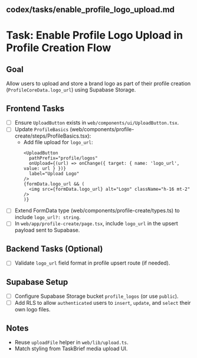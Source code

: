 ## codex/tasks/enable_profile_logo_upload.md

# Task: Enable Profile Logo Upload in Profile Creation Flow

## Goal
Allow users to upload and store a brand logo as part of their profile creation (`ProfileCoreData.logo_url`) using Supabase Storage.

## Frontend Tasks
- [ ] Ensure `UploadButton` exists in `web/components/ui/UploadButton.tsx`.
- [ ] Update `ProfileBasics` (web/components/profile-create/steps/ProfileBasics.tsx):
  - Add file upload for `logo_url`:
    ```tsx
    <UploadButton
      pathPrefix="profile/logos"
      onUpload={(url) => onChange({ target: { name: 'logo_url', value: url } })}
      label="Upload Logo"
    />
    {formData.logo_url && (
      <img src={formData.logo_url} alt="Logo" className="h-16 mt-2" />
    )}
    ```
- [ ] Extend FormData type (web/components/profile-create/types.ts) to include `logo_url?: string`.
- [ ] In `web/app/profile-create/page.tsx`, include `logo_url` in the upsert payload sent to Supabase.

## Backend Tasks (Optional)
- [ ] Validate `logo_url` field format in profile upsert route (if needed).

## Supabase Setup
- [ ] Configure Supabase Storage bucket `profile_logos` (or use `public`).
- [ ] Add RLS to allow `authenticated` users to `insert`, `update`, and `select` their own logo files.

## Notes
- Reuse `uploadFile` helper in `web/lib/upload.ts`.
- Match styling from TaskBrief media upload UI.